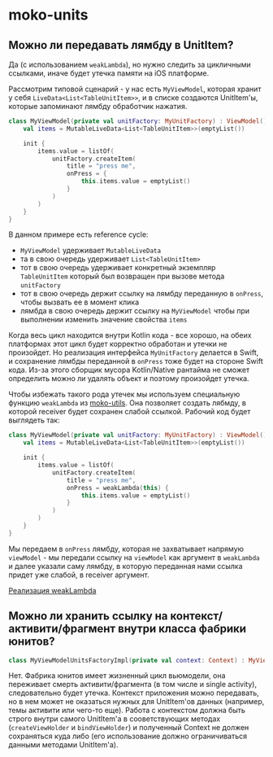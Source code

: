 # moko-units

## Можно ли передавать лямбду в UnitItem?

Да (с использованием `weakLambda`), но нужно следить за цикличными ссылками, иначе будет утечка
памяти на iOS платформе.

Рассмотрим типовой сценарий - у нас есть `MyViewModel`, которая хранит у
себя `LiveData<List<TableUnitItem>>`, и в списке создаются UnitItem'ы, которые запоминают лямбду
обработчик нажатия.

```kotlin
class MyViewModel(private val unitFactory: MyUnitFactory) : ViewModel() {
    val items = MutableLiveData<List<TableUnitItem>>(emptyList())

    init {
        items.value = listOf(
            unitFactory.createItem(
                title = "press me",
                onPress = {
                    this.items.value = emptyList()
                }
            )
        )
    }
}
```

В данном примере есть reference cycle:

- `MyViewModel` удерживает `MutableLiveData`
- та в свою очередь удерживает `List<TableUnitItem>`
- тот в свою очередь удерживает конкретный экземпляр `TableUnitItem` который был возвращен при
  вызове метода `unitFactory`
- тот в свою очередь держит ссылку на лямбду переданную в `onPress`, чтобы вызвать ее в момент клика
- лямбда в свою очередь держит ссылку на `MyViewModel` чтобы при выполнении изменить значение
  свойства `items`

Когда весь цикл находится внутри Kotlin кода - все хорошо, на обеих платформах этот цикл будет
корректно обработан и утечки не произойдет. Но реализация интерфейса `MyUnitFactory` делается в
Swift, и сохранение лямбды переданной в `onPress` тоже будет на стороне Swift кода. Из-за этого
сборщик мусора Kotlin/Native рантайма не сможет определить можно ли удалять объект и поэтому
произойдет утечка.

Чтобы избежать такого рода утечек мы используем специальную функцию `weakLambda`
из [moko-utils](https://github.com/icerockdev/moko-utils). Она позволяет создать лябмду, в которой
receiver будет сохранен слабой ссылкой. Рабочий код будет выглядеть так:

```kotlin
class MyViewModel(private val unitFactory: MyUnitFactory) : ViewModel() {
    val items = MutableLiveData<List<TableUnitItem>>(emptyList())

    init {
        items.value = listOf(
            unitFactory.createItem(
                title = "press me",
                onPress = weakLambda(this) {
                    this.items.value = emptyList()
                }
            )
        )
    }
}
```

Мы передаем в `onPress` лямбду, которая не захватывает напрямую `viewModel` - мы передали ссылку
на `viewModel` как аргумент в `weakLambda` и далее указали саму лямбду, в которую переданная нами
ссылка придет уже слабой, в receiver аргумент.

[Реализация weakLambda](https://github.com/icerockdev/moko-utils/blob/master/utils/src/iosMain/kotlin/dev/icerock/moko/utils/withLambda.kt#L9)

## Можно ли хранить ссылку на контекст/активити/фрагмент внутри класса фабрики юнитов?

```kotlin
class MyViewModelUnitsFactoryImpl(private val context: Context) : MyViewModelUnistFactory {}
```

Нет. Фабрика юнитов имеет жизненный цикл вьюмодели, она переживает смерть активити/фрагмента (в том
числе и single activity), следовательно будет утечка. Контекст приложения можно передавать, но в нем
может не оказаться нужных для UnitItem'ов данных (например, темы активити или чего-то еще). Работа с
контекстом должна быть строго внутри самого UnitItem'а в сооветствующих методах (`createViewHolder`
и `bindViewHolder`) и полученный Context не должен сохраняться куда либо (его использование должно
ограничиваться данными методами UnitItem'а).


